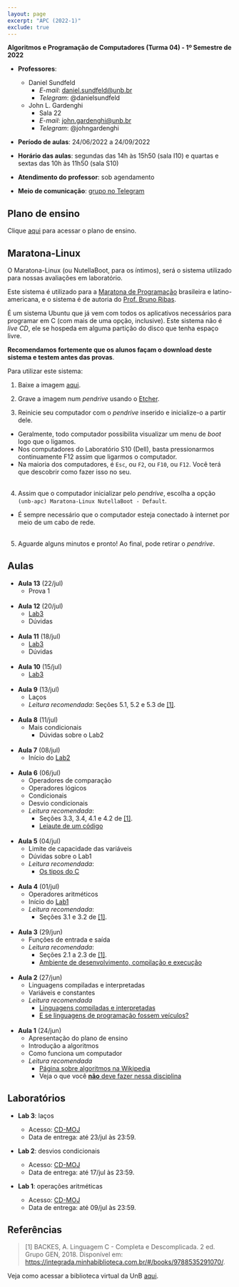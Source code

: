 ```yaml
---
layout: page
excerpt: "APC (2022-1)"
exclude: true
---
```


**Algoritmos e Programação de Computadores (Turma 04) - 1º Semestre de 2022**

* **Professores**:
  + Daniel Sundfeld
    + *E-mail*: daniel.sundfeld@unb.br
    + *Telegram*: @danielsundfeld
  + John L. Gardenghi
    + Sala 22
    + *E-mail*: john.gardenghi@unb.br
    + *Telegram*: @johngardenghi

* **Período de aulas**: 24/06/2022 a 24/09/2022
* **Horário das aulas**: segundas das 14h às 15h50 (sala I10) e quartas e sextas das 10h às 11h50 (sala S10)
* **Atendimento do professor**: sob agendamento

* **Meio de comunicação**: <a href="https://t.me/+ay96xFHGKnQ4OTYx" target="_blank">grupo no Telegram</a>

## Plano de ensino

Clique <a href="Plano_de_Ensino_APC.pdf" target="_blank">aqui</a> para acessar o plano de ensino.

## Maratona-Linux

O Maratona-Linux (ou NutellaBoot, para os íntimos), será o sistema utilizado para nossas avaliações em laboratório.

Este sistema é utilizado para a <a href="http://maratona.sbc.org.br/" target="_blank">Maratona de Programação</a> brasileira e latino-americana, e o sistema é de autoria do <a href="https://www.brunoribas.com.br/" target="_blank">Prof. Bruno Ribas</a>. 

É um sistema Ubuntu que já vem com todos os aplicativos necessários para programar em C (com mais de uma opção, inclusive). Este sistema não é *live CD*, ele se hospeda em alguma partição do disco que tenha espaço livre.

**Recomendamos fortemente que os alunos façam o download deste sistema e testem antes das provas**.

Para utilizar este sistema:

1. Baixe a imagem <a href="https://nutellaboot.naquadah.com.br/tmp/maratonalinux-bootdisk-unb-apc.raw.gz">aqui</a>.

2. Grave a imagem num *pendrive* usando o <a href="https://www.balena.io/etcher/" target="_blank">Etcher</a>.

3. Reinicie seu computador com o *pendrive* inserido e inicialize-o a partir dele.
  + Geralmente, todo computador possibilita visualizar um menu de *boot* logo que o ligamos.
  + Nos computadores do Laboratório S10 (Dell), basta pressionarmos continuamente F12 assim que ligarmos o computador.
  + Na maioria dos computadores, é `Esc`, ou `F2`, ou `F10`, ou `F12`. Você terá que descobrir como fazer isso no seu.<br><br>

4. Assim que o computador inicializar pelo *pendrive*, escolha a opção `(unb-apc) Maratona-Linux NutellaBoot - Default`.
  + É sempre necessário que o computador esteja conectado à internet por meio de um cabo de rede.<br><br>

5. Aguarde alguns minutos e pronto! Ao final, pode retirar o *pendrive*.

## Aulas

* **Aula 13** (22/jul)
  + Prova 1
<br><br>
* **Aula 12** (20/jul)
  + [Lab3](#laboratórios)
  + Dúvidas
<br><br>
* **Aula 11** (18/jul)
  + [Lab3](#laboratórios)
  + Dúvidas
<br><br>
* **Aula 10** (15/jul)
  + [Lab3](#laboratórios)
<br><br>
* **Aula 9** (13/jul)
  + Laços
  + *Leitura recomendada*: Seções 5.1, 5.2 e 5.3 de [[1]](#referências).
<br><br>
* **Aula 8** (11/jul)
  + Mais condicionais
    + Dúvidas sobre o Lab2
<br><br>
* **Aula 7** (08/jul)
  + Início do [Lab2](#laboratórios)
<br><br>
* **Aula 6** (06/jul)
  + Operadores de comparação
  + Operadores lógicos
  + Condicionais
  + Desvio condicionais
  + *Leitura recomendada*:
    + Seções 3.3, 3.4, 4.1 e 4.2 de [[1]](#referências).
    + <a href="https://www.ime.usp.br/~pf/algoritmos/aulas/layout.html" target="_blank">Leiaute de um código</a>
<br><br>
* **Aula 5** (04/jul)
  + Limite de capacidade das variáveis
  + Dúvidas sobre o Lab1
  + *Leitura recomendada*:
    + <a href="https://www.pucsp.br/~so-comp/cursoc/aulas/c320.html" target="_blank">Os tipos do C</a>
<br><br>
* **Aula 4** (01/jul)
  + Operadores aritméticos
  + Início do [Lab1](#laboratórios)
  + *Leitura recomendada*:
    + Seções 3.1 e 3.2 de [[1]](#referências).
<br><br>
* **Aula 3** (29/jun)
  + Funções de entrada e saída
  + *Leitura recomendada*:
    + Seções 2.1 a 2.3 de [[1]](#referências).
    + [Ambiente de desenvolvimento, compilação e execução](ambiente)
<br /><br />
* **Aula 2** (27/jun)
  + Linguagens compiladas e interpretadas
  + Variáveis e constantes
  + *Leitura recomendada*
    + <a href="https://www.freecodecamp.org/portuguese/news/linguagens-de-programacao-interpretadas-x-compiladas-qual-e-a-diferenca/#:~:text=Em%20uma%20linguagem%20compilada%2C%20a,l%C3%AA%20e%20executa%20o%20c%C3%B3digo" target="_blank">Linguagens compiladas e interpretadas</a>
    + <a href="http://s3.crashworks.org.s3-website-us-east-1.amazonaws.com/if-programming-languages-were-vehicles/" target="_blank">E se linguagens de programação fossem veículos?</a>
<br /><br />
* **Aula 1** (24/jun)
  + Apresentação do plano de ensino
  + Introdução a algoritmos
  + Como funciona um computador
  + *Leitura recomendada*
    + <a href="https://pt.wikipedia.org/wiki/Algoritmo" target="_blank">Página sobre algoritmos na Wikipedia</a>
    + Veja o que você <a href="https://desciclopedia.org/wiki/Programa%C3%A7%C3%A3o_Orientada_a_Gambiarras" target="_blank">**não** deve fazer nessa disciplina</a>

## Laboratórios

* **Lab 3**: laços
  + Acesso: <a href="https://moj.naquadah.com.br/cgi-bin/contest.sh/fga_apc_2022_01_t4_lab03" target="_blank">CD-MOJ</a>
  + Data de entrega: até 23/jul às 23:59.

* **Lab 2**: desvios condicionais
  + Acesso: <a href="https://moj.naquadah.com.br/cgi-bin/contest.sh/fga_apc_2022_01_t4_lab02" target="_blank">CD-MOJ</a>
  + Data de entrega: até 17/jul às 23:59.

* **Lab 1**: operações aritméticas
  + Acesso: <a href="https://moj.naquadah.com.br/cgi-bin/contest.sh/fga_apc_2022_01_t4_lab01" target="_blank">CD-MOJ</a>
  + Data de entrega: até 09/jul às 23:59.

## Referências

> [1] BACKES, A. Linguagem C - Completa e Descomplicada. 2 ed. Grupo GEN, 2018. Disponível em: <a href="https://integrada.minhabiblioteca.com.br/#/books/9788535291070/" target="_blank">https://integrada.minhabiblioteca.com.br/#/books/9788535291070/</a>.

Veja como acessar a biblioteca virtual da UnB <a href="https://www.bce.unb.br/wp-content/uploads/2019/02/Tutorial-Minha-Biblioteca-acesso-PC-2019-02-04.pdf" target="_blank">aqui</a>.